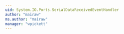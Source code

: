 ```yaml
---
uid: System.IO.Ports.SerialDataReceivedEventHandler
author: "mairaw"
ms.author: "mairaw"
manager: "wpickett"
---
```

